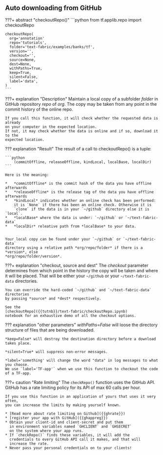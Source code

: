 ## Auto downloading from GitHub

???+ abstract "checkoutRepo()"
    ```python
    from tf.applib.repo import checkoutRepo

    checkoutRepo(
      org='annotation'
      repo='tutorials',
      folder='text-fabric/examples/banks/tf',
      version='',
      checkout='',
      source=None,
      dest=None,
      withPaths=True,
      keep=True,
      silent=False,
      label='data',
    )
    ```

???+ explanation "Description"
    Maintain a local copy of a subfolder *folder* in GitHub repository *repo* of *org*.
    The copy may be taken from any point in the commit history of the online repo.

    If you call this function, it will check whether the requested data is already 
    on your computer in the expected location.
    If not, it may check whether the data is online and if so, download it to the
    expected location.
    
??? explanation "Result"
    The result of a call to checkoutRepo() is a tuple:

    ```python
        (commitOffline, releaseOffline, kindLocal, localBase, localDir)
    ```

    Here is the meaning:

    *   *commitOffline* is the commit hash of the data you have offline afterwards
    *   *releaseOffline* is the release tag of the data you have offline afterwards
    *   *kindLocal* indicates whether an online check has been performed:
        it is `None` if there has been an online check. Otherwise it is
        `clone` if the data is in your `~/github` directory else it is `local`.
    *   *localBase* where the data is under: `~/github` or `~/text-fabric-data`
    *   *localDir* releative path from *localBase* to your data.
     

    Your local copy can be found under your `~/github` or `~/text-fabric-data`
    directory using a relative path *org/repo/folder* if there is a *version*, else
    *org/repo/folder/version*.

???+ explanation "checkout, source and dest"
    The *checkout* parameter determines from which point in the history the copy
    will be taken and where it will be placed.
    That will be either your `~/github` or your `~/text-fabric-data` directories.

    You can override the hard-coded `~/github` and `~/text-fabric-data` directories
    by passing *source* and *dest* respectively.

    See the
    [checkoutRepo]({{tutnb}}/text-fabric/checkoutRepo.ipynb)
    notebook for an exhaustive demo of all the checkout options.

??? explanation "other parameters"
    *withPaths=False* will loose the directory structure of files that are being
    downloaded.

    *keep=False* will destroy the destination directory before a download takes place.

    *silent=True* will suppress non-error messages.

    *label='something' will change the word "data" in log messages to what you choose.
    We use `label='TF-app'` when we use this function to checkout the code
    of a TF-app.

???+ caution "Rate limiting"
    The `checkRepo()` function uses the GitHub API.
    GitHub has a rate limiting policy for its API of max 60 calls per hour.

    If you use this function in an application of yours that uses it very often,
    you can increase the limits by making yourself known.

    * [Read more about rate limiting on Github]({{ghrate}})
    * [register your app with GitHub]({{ghappreg}})
    * Obtain your client-id and client-secret and put them
      in environment variables named `GHCLIENT` and `GHSECRET`
      on the system where your app runs.
    * If `checkRepo()` finds these variables, it will add the
      credentials to every GitHub API call it makes, and that will
      increase the rate.
    * Never pass your personal credentials on to your clients!
